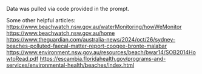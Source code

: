 Data was pulled via code provided in the prompt.

Some other helpful articles:
https://www.beachwatch.nsw.gov.au/waterMonitoring/howWeMonitor
https://www.beachwatch.nsw.gov.au/home
https://www.theguardian.com/australia-news/2024/oct/26/sydney-beaches-polluted-faecal-matter-report-coogee-bronte-malabar
https://www.environment.nsw.gov.au/resources/beach/bwar14/SOB2014HowtoRead.pdf
https://escambia.floridahealth.gov/programs-and-services/environmental-health/beaches/index.html
